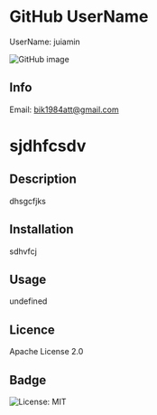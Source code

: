 
# GitHub UserName
UserName: juiamin

![GitHub image](https://avatars0.githubusercontent.com/u/55986712?v=4)

## Info
Email: [bik1984att@gmail.com](mailto:bik1984att@gmail.com)

# sjdhfcsdv

## Description
dhsgcfjks

## Installation
sdhvfcj

## Usage
undefined

## Licence
Apache License 2.0

## Badge
![License: MIT](https://img.shields.io/badge/License-MIT-yellow.svg)

